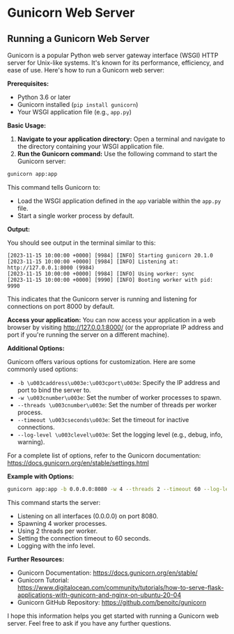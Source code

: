 # Gunicorn Web Server
## Running a Gunicorn Web Server

Gunicorn is a popular Python web server gateway interface (WSGI) HTTP server for Unix-like systems. It's known for its performance, efficiency, and ease of use. Here's how to run a Gunicorn web server:

**Prerequisites:**

* Python 3.6 or later
* Gunicorn installed (`pip install gunicorn`)
* Your WSGI application file (e.g., `app.py`)

**Basic Usage:**

1. **Navigate to your application directory:** Open a terminal and navigate to the directory containing your WSGI application file.
2. **Run the Gunicorn command:** Use the following command to start the Gunicorn server:

```bash
gunicorn app:app
```

This command tells Gunicorn to:

* Load the WSGI application defined in the `app` variable within the `app.py` file.
* Start a single worker process by default.

**Output:**

You should see output in the terminal similar to this:

```
[2023-11-15 10:00:00 +0000] [9984] [INFO] Starting gunicorn 20.1.0
[2023-11-15 10:00:00 +0000] [9984] [INFO] Listening at: http://127.0.0.1:8000 (9984)
[2023-11-15 10:00:00 +0000] [9984] [INFO] Using worker: sync
[2023-11-15 10:00:00 +0000] [9990] [INFO] Booting worker with pid: 9990
```

This indicates that the Gunicorn server is running and listening for connections on port 8000 by default.

**Access your application:** You can now access your application in a web browser by visiting http://127.0.0.1:8000/ (or the appropriate IP address and port if you're running the server on a different machine).

**Additional Options:**

Gunicorn offers various options for customization. Here are some commonly used options:

* `-b \u003caddress\u003e:\u003cport\u003e`: Specify the IP address and port to bind the server to.
* `-w \u003cnumber\u003e`: Set the number of worker processes to spawn.
* `--threads \u003cnumber\u003e`: Set the number of threads per worker process.
* `--timeout \u003cseconds\u003e`: Set the timeout for inactive connections.
* `--log-level \u003clevel\u003e`: Set the logging level (e.g., debug, info, warning).

For a complete list of options, refer to the Gunicorn documentation: https://docs.gunicorn.org/en/stable/settings.html

**Example with Options:**

```bash
gunicorn app:app -b 0.0.0.0:8080 -w 4 --threads 2 --timeout 60 --log-level info
```

This command starts the server:

* Listening on all interfaces (0.0.0.0) on port 8080.
* Spawning 4 worker processes.
* Using 2 threads per worker.
* Setting the connection timeout to 60 seconds.
* Logging with the info level.

**Further Resources:**

* Gunicorn Documentation: https://docs.gunicorn.org/en/stable/
* Gunicorn Tutorial: https://www.digitalocean.com/community/tutorials/how-to-serve-flask-applications-with-gunicorn-and-nginx-on-ubuntu-20-04
* Gunicorn GitHub Repository: https://github.com/benoitc/gunicorn


I hope this information helps you get started with running a Gunicorn web server. Feel free to ask if you have any further questions.
